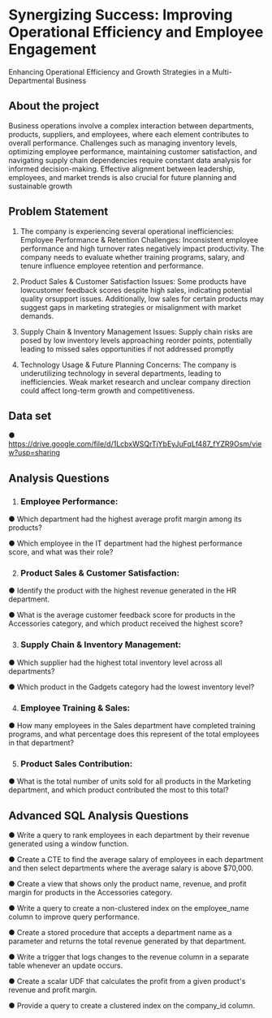 
# Synergizing Success: Improving Operational Efficiency and Employee Engagement



Enhancing Operational Efficiency and Growth Strategies in a Multi-Departmental
Business
## About the project 

Business operations involve a complex interaction between departments,
products, suppliers, and employees, where each element contributes to
overall performance. Challenges such as managing inventory levels,
optimizing employee performance, maintaining customer satisfaction, and
navigating supply chain dependencies require constant data analysis for
informed decision-making. Effective alignment between leadership,
employees, and market trends is also crucial for future planning and
sustainable growth
## Problem Statement 

1. The company is experiencing several operational inefficiencies:
 Employee Performance & Retention Challenges: Inconsistent employee
performance and high turnover rates negatively impact productivity. The
company needs to evaluate whether training programs, salary, and tenure
influence employee retention and performance.

2. Product Sales & Customer Satisfaction Issues: Some products have lowcustomer feedback scores despite high sales, indicating potential quality orsupport issues. Additionally, low sales for certain products may suggest gaps in marketing strategies or misalignment with market demands.

3. Supply Chain & Inventory Management Issues: Supply chain risks are posed by low inventory levels approaching reorder points, potentially leading to missed sales opportunities if not addressed promptly

4. Technology Usage & Future Planning Concerns: The company is
underutilizing technology in several departments, leading to inefficiencies. Weak market research and unclear company direction could affect long-term growth and competitiveness.
## Data set 

● https://drive.google.com/file/d/1LcbxWSQrTjYbEyJuFqLf487_fYZR9Osm/view?usp=sharing
## Analysis Questions

1. ### Employee Performance:

● Which department had the highest average profit margin among its
products?

● Which employee in the IT department had the highest performance score, and what was their role?

2. ###  Product Sales & Customer Satisfaction:

● Identify the product with the highest revenue generated in the HR
department.

● What is the average customer feedback score for products in the
Accessories category, and which product received the highest score?

3. ### Supply Chain & Inventory Management:

● Which supplier had the highest total inventory level across all
departments?

● Which product in the Gadgets category had the lowest inventory level?

4. ###  Employee Training & Sales:

● How many employees in the Sales department have completed training programs, and what percentage does this represent of the total employees in that department?

5. ### Product Sales Contribution:

● What is the total number of units sold for all products in the Marketing department, and which product contributed the most to this total?


## Advanced SQL Analysis Questions 

● Write a query to rank employees in each department by their revenue generated using a window function.

● Create a CTE to find the average salary of employees in each department and then select departments where the average salary is above $70,000.

● Create a view that shows only the product name, revenue, and profit margin for products in the Accessories category.

● Write a query to create a non-clustered index on the employee_name column to improve query performance.

● Create a stored procedure that accepts a department name as a
parameter and returns the total revenue generated by that department.

● Write a trigger that logs changes to the revenue column in a separate table whenever an update occurs.

● Create a scalar UDF that calculates the profit from a given product's revenue and profit margin.

● Provide a query to create a clustered index on the company_id column.





